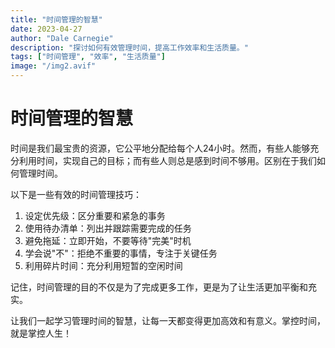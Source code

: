 ```yaml
---
title: "时间管理的智慧"
date: 2023-04-27
author: "Dale Carnegie"
description: "探讨如何有效管理时间，提高工作效率和生活质量。"
tags: ["时间管理", "效率", "生活质量"]
image: "/img2.avif"
---
```


# 时间管理的智慧

时间是我们最宝贵的资源，它公平地分配给每个人24小时。然而，有些人能够充分利用时间，实现自己的目标；而有些人则总是感到时间不够用。区别在于我们如何管理时间。

以下是一些有效的时间管理技巧：

1. 设定优先级：区分重要和紧急的事务
2. 使用待办清单：列出并跟踪需要完成的任务
3. 避免拖延：立即开始，不要等待"完美"时机
4. 学会说"不"：拒绝不重要的事情，专注于关键任务
5. 利用碎片时间：充分利用短暂的空闲时间

记住，时间管理的目的不仅是为了完成更多工作，更是为了让生活更加平衡和充实。

让我们一起学习管理时间的智慧，让每一天都变得更加高效和有意义。掌控时间，就是掌控人生！
